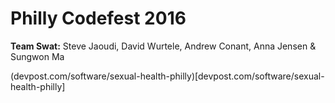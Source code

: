 # Philly Codefest 2016

__Team Swat:__ Steve Jaoudi, David Wurtele, Andrew Conant, Anna Jensen & Sungwon Ma

(devpost.com/software/sexual-health-philly)[devpost.com/software/sexual-health-philly]
